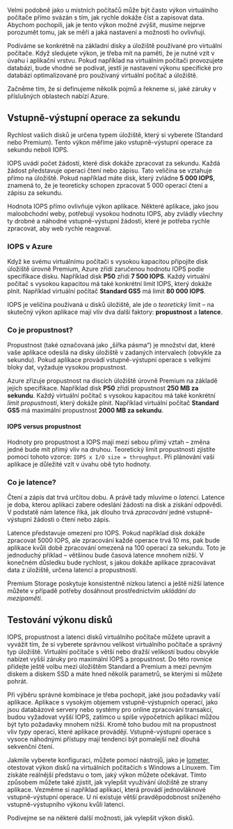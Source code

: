 Velmi podobně jako u místních počítačů může být často výkon virtuálního počítače přímo svázán s tím, jak rychle dokáže číst a zapisovat data. Abychom pochopili, jak je tento výkon možné zvýšit, musíme nejprve porozumět tomu, jak se měří a jaká nastavení a možnosti ho ovlivňují.

Podíváme se konkrétně na základní disky a úložiště používané pro virtuální počítače. Když sledujete výkon, je třeba mít na paměti, že je nutné vzít v úvahu i aplikační vrstvu. Pokud například na virtuálním počítači provozujete databázi, bude vhodné se podívat, jestli je nastavení výkonu specifické pro databázi optimalizované pro používaný virtuální počítač a úložiště.

Začněme tím, že si definujeme několik pojmů a řekneme si, jaké záruky v příslušných oblastech nabízí Azure.

## <a name="io-operations-per-second"></a>Vstupně-výstupní operace za sekundu

Rychlost vašich disků je určena typem úložiště, který si vyberete (Standard nebo Premium). Tento výkon měříme jako vstupně-výstupní operace za sekundu neboli IOPS.

IOPS uvádí počet žádostí, které disk dokáže zpracovat za sekundu. Každá žádost představuje operaci čtení nebo zápisu. Tato veličina se vztahuje přímo na úložiště. Pokud například máte disk, který zvládne **5 000 IOPS**, znamená to, že je teoreticky schopen zpracovat 5 000 operací čtení a zápisu za sekundu.

Hodnota IOPS přímo ovlivňuje výkon aplikace. Některé aplikace, jako jsou maloobchodní weby, potřebují vysokou hodnotu IOPS, aby zvládly všechny ty drobné a náhodné vstupně-výstupní žádosti, které je potřeba rychle zpracovat, aby web rychle reagoval.

### <a name="iops-in-azure"></a>IOPS v Azure

Když ke svému virtuálnímu počítači s vysokou kapacitou připojíte disk úložiště úrovně Premium, Azure zřídí zaručenou hodnotu IOPS podle specifikace disku. Například disk **P50** zřídí **7 500 IOPS**. Každý virtuální počítač s vysokou kapacitou má také konkrétní limit IOPS, který dokáže plnit. Například virtuální počítač **Standard GS5** má limit **80 000 IOPS**.

IOPS je veličina používaná u disků úložiště, ale jde o _teoretický_ limit – na skutečný výkon aplikace mají vliv dva další faktory: **propustnost** a **latence**.

### <a name="what-is-throughput"></a>Co je propustnost?
Propustnost (také označovaná jako „šířka pásma“) je množství dat, které vaše aplikace odesílá na disky úložiště v zadaných intervalech (obvykle za sekundu). Pokud aplikace provádí vstupně-výstupní operace s velkými bloky dat, vyžaduje vysokou propustnost.

Azure zřizuje propustnost na discích úložiště úrovně Premium na základě jejich specifikace. Například disk **P50** zřídí propustnost **250 MB za sekundu**. Každý virtuální počítač s vysokou kapacitou má také konkrétní _limit propustnosti_, který dokáže plnit. Například virtuální počítač **Standard GS5** má maximální propustnost **2000 MB za sekundu**.

#### <a name="iops-vs-throughput"></a>IOPS versus propustnost

Hodnoty pro propustnost a IOPS mají mezi sebou přímý vztah – změna jedné bude mít přímý vliv na druhou. Teoretický limit propustnosti zjistíte pomocí tohoto vzorce: `IOPS x I/O size = throughput`. Při plánování vaší aplikace je důležité vzít v úvahu obě tyto hodnoty.

### <a name="what-is-latency"></a>Co je latence?

Čtení a zápis dat trvá určitou dobu. A právě tady mluvíme o _latenci_. Latence je doba, kterou aplikaci zabere odeslání žádosti na disk a získání odpovědi. V podstatě nám latence říká, jak dlouho trvá _zpracování_ jedné vstupně-výstupní žádosti o čtení nebo zápis.

Latence představuje omezení pro IOPS. Pokud například disk dokáže zpracovat 5000 IOPS, ale zpracování každé operace trvá 10 ms, pak bude aplikace kvůli době zpracování omezená na 100 operací za sekundu. Toto je jednoduchý příklad – většinou bude časová latence mnohem nižší. V konečném důsledku bude rychlost, s jakou dokáže aplikace zpracovávat data z úložiště, určena latencí a propustností. 

Premium Storage poskytuje konsistentně nízkou latenci a ještě nižší latence můžete v případě potřeby dosáhnout prostřednictvím _ukládání do mezipaměti_. 

## <a name="testing-your-disk-performance"></a>Testování výkonu disků

IOPS, propustnost a latenci disků virtuálního počítače můžete upravit a vyvážit tím, že si vyberete správnou velikost virtuálního počítače a správný typ úložiště. Virtuální počítače s větší nebo dražší velikostí budou obvykle nabízet vyšší záruky pro maximální IOPS a propustnost. Do této rovnice přidejte ještě volbu mezi úložištěm Standard a Premium a mezi pevným diskem a diskem SSD a máte hned několik parametrů, se kterými si můžete pohrát.

Při výběru správné kombinace je třeba pochopit, jaké jsou požadavky vaší aplikace. Aplikace s vysokým objemem vstupně-výstupních operací, jako jsou databázové servery nebo systémy pro online zpracování transakcí, budou vyžadovat vyšší IOPS, zatímco u spíše výpočetních aplikací můžou být tyto požadavky mnohem nižší. Kromě toho budou mít na propustnost vliv _typy_ operací, které aplikace provádějí. Vstupně-výstupní operace s vysoce náhodnými přístupy mají tendenci být pomalejší než dlouhá sekvenční čtení.

Jakmile vyberete konfiguraci, můžete pomocí nástrojů, jako je [Iometer](http://iometer.org/), otestovat výkon disků na virtuálních počítačích s Windows a Linuxem. Tím získáte reálnější představu o tom, jaký výkon můžete očekávat. Tímto způsobem můžete také zjistit, jak vylepšit využívání úložiště ze strany aplikace. Vezměme si například aplikaci, která provádí jednovláknové vstupně-výstupní operace. U ní existuje větší pravděpodobnost sníženého vstupně-výstupního výkonu kvůli latenci.

Podívejme se na některé další možnosti, jak vylepšit výkon disků.

